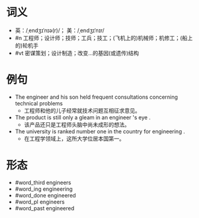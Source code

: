 # 词义
- 英：/ˌendʒɪˈnɪə(r)/； 美：/ˌendʒɪˈnɪr/
- #n 工程师；设计师；技师；工兵；技工；(飞机上的)机械师；机修工；(船上的)轮机手
- #vt 密谋策划；设计制造；改变…的基因(或遗传)结构
# 例句
- The engineer and his son held frequent consultations concerning technical problems
	- 工程师和他的儿子经常就技术问题互相征求意见。
- The product is still only a gleam in an engineer 's eye .
	- 该产品还只是工程师头脑中尚未成形的想法。
- The university is ranked number one in the country for engineering .
	- 在工程学领域上，这所大学位居本国第一。
# 形态
- #word_third engineers
- #word_ing engineering
- #word_done engineered
- #word_pl engineers
- #word_past engineered

